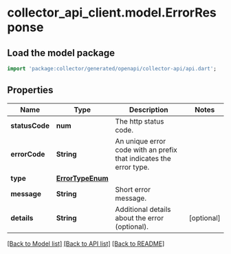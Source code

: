 # collector_api_client.model.ErrorResponse

## Load the model package
```dart
import 'package:collector/generated/openapi/collector-api/api.dart';
```

## Properties
Name | Type | Description | Notes
------------ | ------------- | ------------- | -------------
**statusCode** | **num** | The http status code. | 
**errorCode** | **String** | An unique error code with an prefix that indicates the error type. | 
**type** | [**ErrorTypeEnum**](ErrorTypeEnum.md) |  | 
**message** | **String** | Short error message. | 
**details** | **String** | Additional details about the error (optional). | [optional] 

[[Back to Model list]](../README.md#documentation-for-models) [[Back to API list]](../README.md#documentation-for-api-endpoints) [[Back to README]](../README.md)


